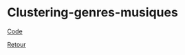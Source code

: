 # Clustering-genres-musiques

[Code](https://github.com/ThibaultLanthiez/Clustering-genres-musiques/blob/main/Projet_11_Clustering_Music_genre_Spotify.ipynb)

[Retour](https://github.com/ThibaultLanthiez/Portfolio)
